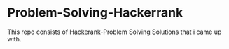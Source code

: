 # Problem-Solving-Hackerrank
This repo consists of Hackerank-Problem Solving Solutions that i came up with.
